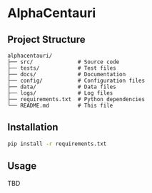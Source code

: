 # AlphaCentauri

## Project Structure

```
alphacentauri/
├── src/              # Source code
├── tests/            # Test files
├── docs/             # Documentation
├── config/           # Configuration files
├── data/             # Data files
├── logs/             # Log files
├── requirements.txt  # Python dependencies
└── README.md         # This file
```

## Installation

```bash
pip install -r requirements.txt
```

## Usage

TBD

